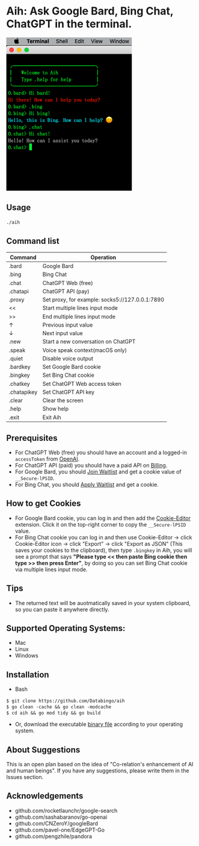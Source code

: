 # Aih: Ask Google Bard, Bing Chat, ChatGPT in the terminal.

![screenshot](aih.png)

## Usage

```bash
./aih
```

## Command list
| Command   | Operation|
|-----------|----------|
|.bard      | Google Bard|
|.bing      | Bing Chat|
|.chat      | ChatGPT Web (free)|
|.chatapi   | ChatGPT API (pay) |
|.proxy     | Set proxy, for example: socks5://127.0.0.1:7890|
|<<         | Start multiple lines input mode|
|>>         | End multiple lines input mode|
|↑          | Previous input value|
|↓          | Next input value|
|.new       | Start a new conversation on ChatGPT|
|.speak     | Voice speak context(macOS only)|
|.quiet     | Disable voice output |
|.bardkey   | Set Google Bard cookie|
|.bingkey   | Set Bing Chat cookie|
|.chatkey   | Set ChatGPT Web access token|
|.chatapikey| Set ChatGPT API key|
|.clear     | Clear the screen|
|.help      | Show help|
|.exit      | Exit Aih|

## Prerequisites
- For ChatGPT Web (free) you should have an account and a logged-in `accessToken` from [OpenAI](https://chat.openai.com/api/auth/session).
- For ChatGPT API (paid) you should have a paid API on [Billing](https://platform.openai.com/account/billing/overview). 
- For Google Bard, you should [Join Waitlist](https://bard.google.com) and get a cookie value of `__Secure-lPSID`.
- For Bing Chat, you should [Apply Waitlist](https://bing.com/new) and get a cookie.

## How to get Cookies
- For Google Bard cookie, you can log in and then add the [Cookie-Editor](https://cookie-editor.cgagnier.ca) extension. Click it on the top-right corner to copy the `__Secure-lPSID` value.
- For Bing Chat cookie you can log in and then use Cookie-Editor -> click Cookie-Editor icon -> click "Export" -> click "Export as JSON" (This saves your cookies to the clipboard), then type `.bingkey` in Aih, you will see a prompt that says **"Please type << then paste Bing cookie then type >> then press Enter"**, by doing so you can set Bing Chat cookie via multiple lines input mode.

## Tips
- The returned text will be auotmatically saved in your system clipboard, so you can paste it anywhere directly.

## Supported Operating Systems:
- Mac
- Linux
- Windows

## Installation

- Bash
```
$ git clone https://github.com/Databingo/aih
$ go clean -cache && go clean -modcache 
$ cd aih && go mod tidy && go build 
```
- Or, download the executable [binary file](https://github.com/Databingo/aih/releases/tag/v0.1.0) according to your operating system.

## About Suggestions
This is an open plan based on the idea of "Co-relation's enhancement of AI and human beings". If you have any suggestions, please write them in the Issues section.

## Acknowledgements
- github.com/rocketlaunchr/google-search
- github.com/sashabaranov/go-openai 
- github.com/CNZeroY/googleBard
- github.com/pavel-one/EdgeGPT-Go
- github.com/pengzhile/pandora
